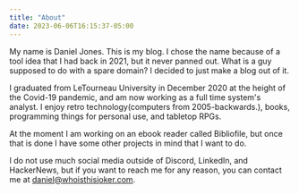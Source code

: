 ```yaml
---
title: "About"
date: 2023-06-06T16:15:37-05:00
---
```

My name is Daniel Jones. This is my blog. I chose the name because of a tool idea that I had back in 2021, but it never panned out. What is a guy supposed to do with a spare domain? I decided to just make a blog out of it.

I graduated from LeTourneau University in December 2020 at the height of the Covid-19 pandemic, and am now working as a full time system's analyst. I enjoy retro technology(computers from 2005-backwards.), books, programming things for personal use, and tabletop RPGs. 

At the moment I am working on an ebook reader called Bibliofile, but once that is done I have some other projects in mind that I want to do.

I do not use much social media outside of Discord, LinkedIn, and HackerNews, but if you want to reach me for any reason, you can contact me at daniel@whoisthisjoker.com.